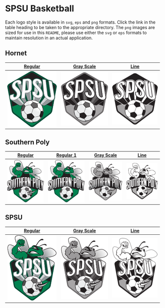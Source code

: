 # SPSU Basketball 

Each logo style is available in `svg`, `eps` and `png` formats. Click the link in the table heading to be taken to the
appropriate directory. The `png` images are sized for use in this `README`, please use either the `svg` or `eps` 
formats to maintain resolution in an actual application.


## Hornet

| [Regular](Shield) | [Gray Scale](Shield) | [Line](Shield) |
| ------------- | ------------- | ------------- |
| ![Regular](Shield/shield.png) | ![Gray Scale](Shield/shield_bw.png) | ![Line](Shield/shield_line.png) |


## Southern Poly

| [Regular](Southern_Poly) | [Regular 1](Southern_Poly) | [Gray Scale](Southern_Poly) | [Line](Southern_Poly) |
| ------------- | ------------- | ------------- | ------------- |
| ![Regular](Southern_Poly/southern_poly.png) | ![Regular 1](Southern_Poly/southern_poly2.png) | ![Gray Scale](Southern_Poly/southern_poly_bw.png) | ![Line](Southern_Poly/southern_poly_line.png) |


## SPSU

| [Regular](SPSU) | [Gray Scale](SPSU) | [Line](SPSU) |
| ------------- | ------------- | ------------- |
| ![Regular](SPSU/spsu.png) | ![Gray Scale](SPSU/spsu_bw.png) | ![Line](SPSU/spsu_line.png) |

